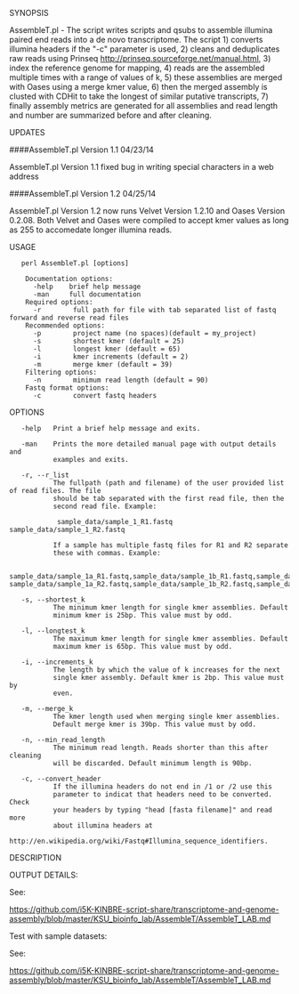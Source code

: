 SYNOPSIS

AssembleT.pl - The script writes scripts and qsubs to assemble illumina
       paired end reads into a de novo transcriptome. The script 1) converts
       illumina headers if the "-c" parameter is used, 2) cleans and
       deduplicates raw reads using Prinseq
       http://prinseq.sourceforge.net/manual.html, 3) index the reference
       genome for mapping, 4) reads are the assembled multiple times with a
       range of values of k, 5) these assemblies are merged with Oases using a
       merge kmer value, 6) then the merged assembly is clusted with CDHit to
       take the longest of similar putative transcripts, 7) finally assembly
       metrics are generated for all assemblies and read length and number are
       summarized before and after cleaning.
       

UPDATES

####AssembleT.pl Version 1.1 04/23/14

AssembleT.pl Version 1.1 fixed bug in writing special characters in a web address

####AssembleT.pl Version 1.2 04/25/14

AssembleT.pl Version 1.2 now runs Velvet Version 1.2.10 and Oases Version 0.2.08. Both Velvet and Oases were compiled to accept kmer values as long as 255 to accomedate longer illumina reads.

USAGE

       perl AssembleT.pl [options]

        Documentation options:
          -help    brief help message
          -man     full documentation
        Required options:
          -r        full path for file with tab separated list of fastq forward and reverse read files 
        Recommended options:
          -p        project name (no spaces)(default = my_project)
          -s        shortest kmer (default = 25)
          -l        longest kmer (default = 65)
          -i        kmer increments (default = 2)
          -m        merge kmer (default = 39)
        Filtering options:
          -n        minimum read length (default = 90)
        Fastq format options:
          -c        convert fastq headers

OPTIONS

       -help   Print a brief help message and exits.

       -man    Prints the more detailed manual page with output details and
               examples and exits.
               
       -r, --r_list
               The fullpath (path and filename) of the user provided list of read files. The file
               should be tab separated with the first read file, then the
               second read file. Example:

                sample_data/sample_1_R1.fastq   sample_data/sample_1_R2.fastq

               If a sample has multiple fastq files for R1 and R2 separate
               these with commas. Example:

                sample_data/sample_1a_R1.fastq,sample_data/sample_1b_R1.fastq,sample_data/sample_1c_R1.fastq   sample_data/sample_1a_R2.fastq,sample_data/sample_1b_R2.fastq,sample_data/sample_1c_R2.fastq

       -s, --shortest_k
               The minimum kmer length for single kmer assemblies. Default
               minimum kmer is 25bp. This value must by odd.

       -l, --longtest_k
               The maximum kmer length for single kmer assemblies. Default
               maximum kmer is 65bp. This value must by odd.

       -i, --increments_k
               The length by which the value of k increases for the next
               single kmer assembly. Default kmer is 2bp. This value must by
               even.

       -m, --merge_k
               The kmer length used when merging single kmer assemblies.
               Default merge kmer is 39bp. This value must by odd.

       -n, --min_read_length
               The minimum read length. Reads shorter than this after cleaning
               will be discarded. Default minimum length is 90bp.
               
       -c, --convert_header
               If the illumina headers do not end in /1 or /2 use this
               parameter to indicat that headers need to be converted. Check
               your headers by typing "head [fasta filename]" and read more
               about illumina headers at
               http://en.wikipedia.org/wiki/Fastq#Illumina_sequence_identifiers.

DESCRIPTION


OUTPUT DETAILS:

See:

https://github.com/i5K-KINBRE-script-share/transcriptome-and-genome-assembly/blob/master/KSU_bioinfo_lab/AssembleT/AssembleT_LAB.md


Test with sample datasets:

See:

https://github.com/i5K-KINBRE-script-share/transcriptome-and-genome-assembly/blob/master/KSU_bioinfo_lab/AssembleT/AssembleT_LAB.md
